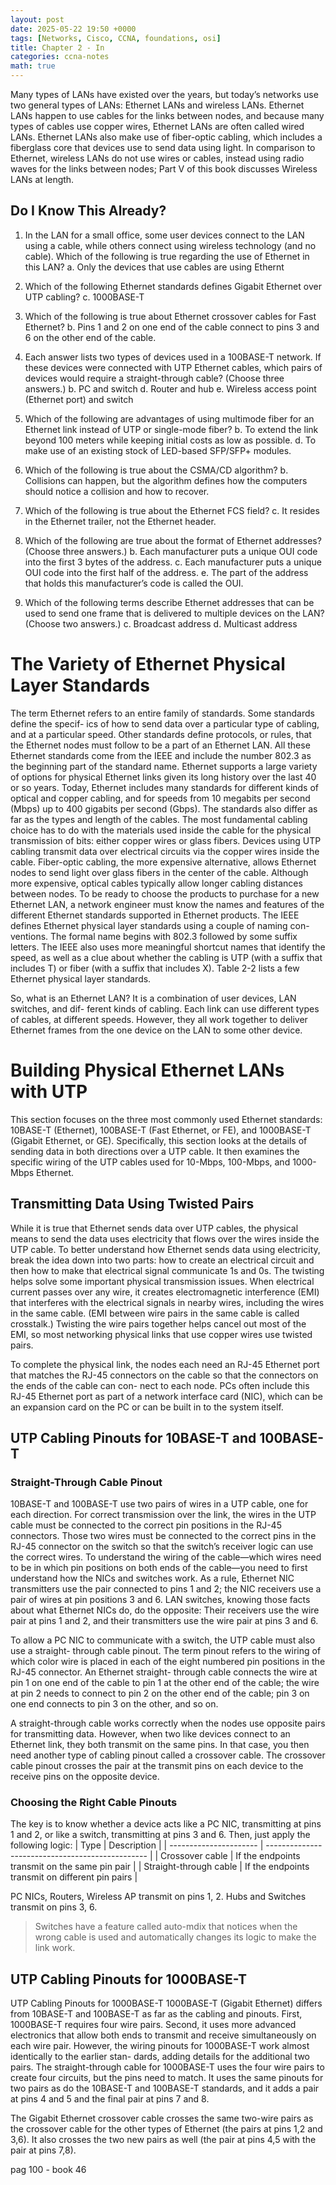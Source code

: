 ```yaml
---
layout: post
date: 2025-05-22 19:50 +0000
tags: [Networks, Cisco, CCNA, foundations, osi]
title: Chapter 2 - In
categories: ccna-notes
math: true
---
```


Many types of LANs have existed over the years, but today’s networks use two general
types of LANs: Ethernet LANs and wireless LANs. Ethernet LANs happen to use cables
for the links between nodes, and because many types of cables use copper wires, Ethernet
LANs are often called wired LANs. Ethernet LANs also make use of fiber-optic cabling,
which includes a fiberglass core that devices use to send data using light. In comparison to
Ethernet, wireless LANs do not use wires or cables, instead using radio waves for the links
between nodes; Part V of this book discusses Wireless LANs at length.

## Do I Know This Already?

1. In the LAN for a small office, some user devices connect to the LAN using a cable,
while others connect using wireless technology (and no cable). Which of the following
is true regarding the use of Ethernet in this LAN?
  a. Only the devices that use cables are using Ethernt

2. Which of the following Ethernet standards defines Gigabit Ethernet over UTP cabling?
  c. 1000BASE-T

3. Which of the following is true about Ethernet crossover cables for Fast Ethernet?
   b. Pins 1 and 2 on one end of the cable connect to pins 3 and 6 on the other end of the cable.

4. Each answer lists two types of devices used in a 100BASE-T network. If these devices
were connected with UTP Ethernet cables, which pairs of devices would require a
straight-through cable? (Choose three answers.)
  b. PC and switch
  d. Router and hub
  e. Wireless access point (Ethernet port) and switch

5. Which of the following are advantages of using multimode fiber for an Ethernet link
instead of UTP or single-mode fiber?
  b. To extend the link beyond 100 meters while keeping initial costs as low as possible.
  d. To make use of an existing stock of LED-based SFP/SFP+ modules.

6. Which of the following is true about the CSMA/CD algorithm?
  b. Collisions can happen, but the algorithm defines how the computers should notice
a collision and how to recover.

7. Which of the following is true about the Ethernet FCS field?
    c. It resides in the Ethernet trailer, not the Ethernet header.

8. Which of the following are true about the format of Ethernet addresses? (Choose
three answers.)
  b. Each manufacturer puts a unique OUI code into the first 3 bytes of the address.
  c. Each manufacturer puts a unique OUI code into the first half of the address.
  e. The part of the address that holds this manufacturer’s code is called the OUI.

9. Which of the following terms describe Ethernet addresses that can be used to send
one frame that is delivered to multiple devices on the LAN? (Choose two answers.)
  c. Broadcast address
  d. Multicast address

# The Variety of Ethernet Physical Layer Standards

The term Ethernet refers to an entire family of standards. Some standards define the specif-
ics of how to send data over a particular type of cabling, and at a particular speed. Other
standards define protocols, or rules, that the Ethernet nodes must follow to be a part of an
Ethernet LAN. All these Ethernet standards come from the IEEE and include the number
802.3 as the beginning part of the standard name.
Ethernet supports a large variety of options for physical Ethernet links given its long history
over the last 40 or so years. Today, Ethernet includes many standards for different kinds of
optical and copper cabling, and for speeds from 10 megabits per second (Mbps) up to 400
gigabits per second (Gbps). The standards also differ as far as the types and length of the
cables.
The most fundamental cabling choice has to do with the materials used inside the cable for
the physical transmission of bits: either copper wires or glass fibers. Devices using UTP
cabling transmit data over electrical circuits via the copper wires inside the cable. Fiber-optic
cabling, the more expensive alternative, allows Ethernet nodes to send light over glass fibers
in the center of the cable. Although more expensive, optical cables typically allow longer
cabling distances between nodes.
To be ready to choose the products to purchase for a new Ethernet LAN, a network engineer
must know the names and features of the different Ethernet standards supported in Ethernet
products. The IEEE defines Ethernet physical layer standards using a couple of naming con-
ventions. The formal name begins with 802.3 followed by some suffix letters. The IEEE also
uses more meaningful shortcut names that identify the speed, as well as a clue about whether
the cabling is UTP (with a suffix that includes T) or fiber (with a suffix that includes X).
Table 2-2 lists a few Ethernet physical layer standards.

So, what is an Ethernet LAN? It is a combination of user devices, LAN switches, and dif-
ferent kinds of cabling. Each link can use different types of cables, at different speeds.
However, they all work together to deliver Ethernet frames from the one device on the LAN
to some other device.

# Building Physical Ethernet LANs with UTP

This section focuses on the three most commonly used Ethernet standards: 10BASE-T
(Ethernet), 100BASE-T (Fast Ethernet, or FE), and 1000BASE-T (Gigabit Ethernet, or GE).
Specifically, this section looks at the details of sending data in both directions over a UTP
cable. It then examines the specific wiring of the UTP cables used for 10-Mbps, 100-Mbps,
and 1000-Mbps Ethernet.

## Transmitting Data Using Twisted Pairs
While it is true that Ethernet sends data over UTP cables, the physical means to send the
data uses electricity that flows over the wires inside the UTP cable. To better understand
how Ethernet sends data using electricity, break the idea down into two parts: how to create
an electrical circuit and then how to make that electrical signal communicate 1s and 0s.
The twisting helps solve some important physical transmission
issues. When electrical current passes over any wire, it creates electromagnetic interference
(EMI) that interferes with the electrical signals in nearby wires, including the wires in the
same cable. (EMI between wire pairs in the same cable is called crosstalk.) Twisting the wire
pairs together helps cancel out most of the EMI, so most networking physical links that use
copper wires use twisted pairs.

To complete the physical link, the nodes each need an RJ-45 Ethernet port that matches
the RJ-45 connectors on the cable so that the connectors on the ends of the cable can con-
nect to each node. PCs often include this RJ-45 Ethernet port as part of a network interface
card (NIC), which can be an expansion card on the PC or can be built in to the system itself.

## UTP Cabling Pinouts for 10BASE-T and 100BASE-T

### Straight-Through Cable Pinout

10BASE-T and 100BASE-T use two pairs of wires in a UTP cable, one for each direction.
For correct transmission over the link, the wires in the UTP cable must be connected to the
correct pin positions in the RJ-45 connectors.
Those two wires must be connected to the correct pins in the RJ-45 connector on the switch
so that the switch’s receiver logic can use the correct wires.
To understand the wiring of the cable—which wires need to be in which pin positions on
both ends of the cable—you need to first understand how the NICs and switches work. As
a rule, Ethernet NIC transmitters use the pair connected to pins 1 and 2; the NIC receivers
use a pair of wires at pin positions 3 and 6. LAN switches, knowing those facts about what
Ethernet NICs do, do the opposite: Their receivers use the wire pair at pins 1 and 2, and their
transmitters use the wire pair at pins 3 and 6.

To allow a PC NIC to communicate with a switch, the UTP cable must also use a straight-
through cable pinout. The term pinout refers to the wiring of which color wire is placed
in each of the eight numbered pin positions in the RJ-45 connector. An Ethernet straight-
through cable connects the wire at pin 1 on one end of the cable to pin 1 at the other end of
the cable; the wire at pin 2 needs to connect to pin 2 on the other end of the cable; pin 3 on
one end connects to pin 3 on the other, and so on.

A straight-through cable works correctly when the nodes use opposite pairs for transmitting
data. However, when two like devices connect to an Ethernet link, they both transmit on
the same pins. In that case, you then need another type of cabling pinout called a crossover
cable. The crossover cable pinout crosses the pair at the transmit pins on each device to the
receive pins on the opposite device.

### Choosing the Right Cable Pinouts

The key is to know whether a device acts like a PC NIC, transmitting at pins 1 and 2, or like a switch, transmitting at pins 3 and 6.
Then, just apply the following logic:
| Type                   | Description                                      |
| ---------------------- | ------------------------------------------------ |
| Crossover cable        | If the endpoints transmit on the same pin pair   |
| Straight-through cable | If the endpoints transmit on different pin pairs |

PC NICs, Routers, Wireless AP transmit on pins 1, 2. Hubs and Switches transmit on pins 3, 6.

> Switches have a feature called auto-mdix that notices when the wrong cable is used and automatically changes its logic to make the link work.

## UTP Cabling Pinouts for 1000BASE-T

UTP Cabling Pinouts for 1000BASE-T
1000BASE-T (Gigabit Ethernet) differs from 10BASE-T and 100BASE-T as far as the cabling
and pinouts. First, 1000BASE-T requires four wire pairs. Second, it uses more advanced
electronics that allow both ends to transmit and receive simultaneously on each wire pair.
However, the wiring pinouts for 1000BASE-T work almost identically to the earlier stan-
dards, adding details for the additional two pairs.
The straight-through cable for 1000BASE-T uses the four wire pairs to create four circuits,
but the pins need to match. It uses the same pinouts for two pairs as do the 10BASE-T and
100BASE-T standards, and it adds a pair at pins 4 and 5 and the final pair at pins 7 and 8.

The Gigabit Ethernet crossover cable crosses the same two-wire pairs as the crossover cable
for the other types of Ethernet (the pairs at pins 1,2 and 3,6). It also crosses the two new
pairs as well (the pair at pins 4,5 with the pair at pins 7,8).

pag 100 - book 46
